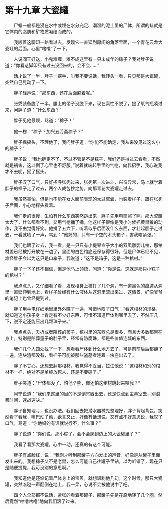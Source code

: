 # 第十九章 大瓷罐


　　尸蜡一般都是浸在水中或埋在水分充足、潮湿的泥土里的尸体，所谓的蜡就是它体内的脂肪和矿物质凝结而成的。

　　我顺着这脚印一路看过去，发现它一直延到房间的角落里面，一个青花云龙大瓷缸的后面。心里“咯噔”了一下。

　　人说阎王好送，小鬼难缠，难不成这里有一只未成年的粽子？我对胖子说道：“你看这脚印只有过去没回来的，会不会……”

　　话才说了一半，胖子一摆手，叫我不要说话，我转头一看，只见那是大瓷罐，突然自己晃动了一下。

　　胖子轻声说：“那东西，还在后面躲着呢。”

　　张秃装备脱了一半，腰上的带子没脱下来，现在索性不脱了，提了氧气瓶凑过来，问胖子道：“什么东西？”

　　胖子见他最烦，骂道：“粽子！”

　　他一楞：“粽子？加兴五芳斋粽子？”

　　胖子摇摇头，不理他了，我问胖子道：“你能不能确定，我从来没见过这么小的粽子？”

　　胖子说：“我也确定不了，不过不管是不是粽子，我们还是得过去看看，不然就是祸害，这斗倒了心里也不舒服。”说着就端起手里的气枪，向我招手，我心说我才不去呢，摇了摇头。

　　胖子叹了口气，只好招呼张秃过来，张秃第一次进斗，兴奋异常，马上就学着胖子的样子走了过去，两个人成包抄之势，向那青花大瓷罐走过去。

　　我虽然害怕，但是也不能在女人面前表现的太过窝囊，也装着样子，跟在张秃子后面，小心地探头看着。

　　我们走的很慢，生怕有什么东西突然跳出来，胖子先用电筒照了照，那大瓷罐太大了，什么都看不到，又用气枪捅了捅，他这样子很像是我小时候抓黄鼠狼的动作，我不由觉得好笑。他捅了五六下，听着似乎后面没什么东西，才壮起胆子走过去，一看就啧了一声，骂到：“他妈的，只有一个空的木头箱子，害我瞎紧张。”

　　我们也跟了过去，我一看，是一只只有小提琴盒子大小的双凤雕婴儿棺，那棺材盖已经被打开放在一边了，里面的白色棺底还保存得很好，但是尸体已经不见，难怪胖子会以为这只是口箱子，我说道：“这不是箱子，这是一种棺材。”

　　胖子一下子还不相信，但是他马上领悟，问道：“你是说，这就是那只小粽子的棺材？”

　　我点点头，又仔细看了看，发现棺身上被打了几个洞，有一道黑色的痕迹从洞里一直延伸到地上，看样子曾经有什么液体从这洞里流出来过，这情景，好像爷爷的笔记上也曾经提到过。

　　胖子用手电仔细地里里外外瞧了一遍，可惜地叹了口气：“看这棺材的规格，就知道这小孩子身上肯定有不少好东西，可惜不知道尸体到哪里去了，不然压几下，说不定还能压出几颗珠子来。”

　　我点点头，夭折或者陪葬的孩子，棺材里的东西总是很多，而且大多数都带在身上，特别是陪葬童子的肚子里，经常有防腐珠，都是些价值连城的东西。

　　我们几个人四处找了一下，想看看尸体到什么地方去了，可是前前后后都翻了一遍，连块渣都没有，看样子可能被那些盗墓者连着一块盗出去了。

　　胖子不甘心，还想去翻那棺材，我觉得不妥当，拉住他说：“这棺材和别的棺材不一样，绝对不是单纯放死人，还是不要碰了。”

　　胖子笑道：“尸体都没了，怕他个熊，你还怕这棺材跳起来咬我？”

　　阿宁说道：“我们来这里的目的不是倒冥器出去，还是快点到主墓室去，别浪费时间，速战速决。”

　　胖子自知理亏，也没办法。我们回去把潜水器械先整理好，胖子背起背包，突然看了看我，嘴巴动了动，欲言又止，好像有话想说，又有点不好意思说，我叹了口气，骂道：“你他妈的有话就说行不，什么事？”

　　胖子说道：“你们说，那小粽子，会不会爬到边上的大瓷罐里了？”

　　我看了看那大瓷罐，心中一动，还真的有这个可能。

　　胖子有点脸红，说：“我刚才听到那罐子方向发出的声音，好像是从罐子里面发出来的。我想粽子又不是老鼠，怎么可能自己往罐子里钻，以为听错了，现在只是随便提提，我可没别的意思啊。”

　　我知道他是还惦记着尸体身上的宝贝，就想讽刺他几句，这个时候，那只大瓷罐，突然咯哒一声翻倒在地上，我一呆，心说不会被他说中了吧。

　　四个人全部都不说话，紧张的看着那罐子，那罐子先是在原地转了几个圈，然后竟然“咕噜咕噜”地向我们滚了过来。

